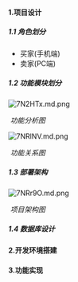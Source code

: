 #### 1.项目设计

##### 1.1 角色划分

* 买家(手机端)
* 卖家(PC端)

##### 1.2 功能模块划分

![7N2HTx.md.png](https://s4.ax1x.com/2022/01/16/7N2HTx.md.png)

​																				*功能分析图*

![7NRlNV.md.png](https://s4.ax1x.com/2022/01/16/7NRlNV.md.png)

​																			*功能关系图*

##### 1.3 部署架构

![7NRr9O.md.png](https://s4.ax1x.com/2022/01/16/7NRr9O.md.png)

​																			*项目架构图*

##### 1.4 数据库设计

#### 2.开发环境搭建

#### 3.功能实现


